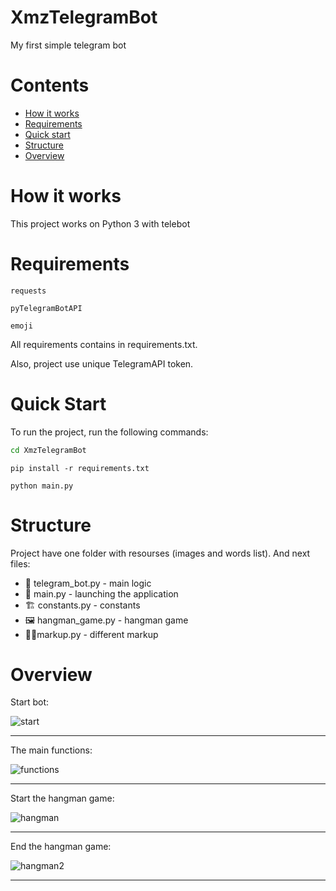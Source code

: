 # XmzTelegramBot
My first simple telegram bot

# Contents
- [How it works](#how-it-works)
- [Requirements](#requirements)
- [Quick start](#quick-start)
- [Structure](#structure)
- [Overview](#overview)

# How it works
This project works on Python 3 with telebot

# Requirements
```
requests
```
```
pyTelegramBotAPI
```
```
emoji
```
All requirements contains in requirements.txt.

Also, project use unique TelegramAPI token.

# Quick Start
To run the project, run the following commands:
```bash
cd XmzTelegramBot
```
```
pip install -r requirements.txt
```
```
python main.py
```

# Structure
Project have one folder with resourses (images and words list).
And next files:
* 🎉 telegram_bot.py - main logic
* 🎈 main.py - launching the application
* 🏗 constants.py - constants
* 🖼 hangman_game.py - hangman game
* 🐱‍👤markup.py - different markup

# Overview

Start bot:

![start](https://github.com/xmzboy/XmzTelegramBot/blob/main/readme_images/start.PNG)
___

The main functions:

![functions](https://github.com/xmzboy/XmzTelegramBot/blob/main/readme_images/functions.PNG)
___

Start the hangman game:

![hangman](https://github.com/xmzboy/XmzTelegramBot/blob/main/readme_images/hangman.PNG)
___

End the hangman game:

![hangman2](https://github.com/xmzboy/XmzTelegramBot/blob/main/readme_images/hangman2.PNG)
___
